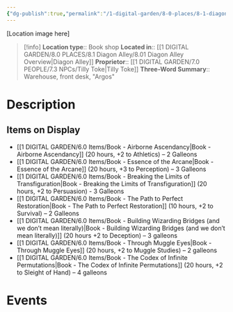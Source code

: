 ```yaml
---
{"dg-publish":true,"permalink":"/1-digital-garden/8-0-places/8-1-diagon-alley/8-1-24-whizz-hard-books/","tags":["#place","#diagon-alley","#shop"]}
---
```


[Location image here]
>[!info]
>**Location type**::  Book shop
>**Located in**:: [[1 DIGITAL GARDEN/8.0 PLACES/8.1 Diagon Alley/8.01 Diagon Alley Overview\|Diagon Alley]]
>**Proprietor**:: [[1 DIGITAL GARDEN/7.0 PEOPLE/7.3 NPCs/Tilly Toke\|Tilly Toke]]
>**Three-Word Summary**:: Warehouse, front desk, "Argos"

# Description


## Items on Display

- [[1 DIGITAL GARDEN/6.0 Items/Book - Airborne Ascendancy\|Book - Airborne Ascendancy]] (20 hours, +2 to Athletics) – 2 Galleons
- [[1 DIGITAL GARDEN/6.0 Items/Book - Essence of the Arcane\|Book - Essence of the Arcane]] (20 hours, +3 to Perception) – 3 Galleons
- [[1 DIGITAL GARDEN/6.0 Items/Book - Breaking the Limits of Transfiguration\|Book - Breaking the Limits of Transfiguration]] (20 hours, +2 to Persuasion) - 3 Galleons
- [[1 DIGITAL GARDEN/6.0 Items/Book - The Path to Perfect Restoration\|Book - The Path to Perfect Restoration]] (10 hours, +2 to Survival) – 2 Galleons
- [[1 DIGITAL GARDEN/6.0 Items/Book - Building Wizarding Bridges (and we don’t mean literally)\|Book - Building Wizarding Bridges (and we don’t mean literally)]] (20 hours +2 to Deception) – 3 galleons
- [[1 DIGITAL GARDEN/6.0 Items/Book - Through Muggle Eyes\|Book - Through Muggle Eyes]] (20 hours, +2 to Muggle Studies) – 2 galleons
- [[1 DIGITAL GARDEN/6.0 Items/Book - The Codex of Infinite Permutations\|Book - The Codex of Infinite Permutations]] (20 hours, +2 to Sleight of Hand) – 4 galleons

# Events

